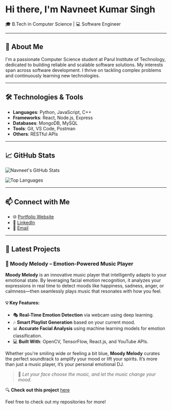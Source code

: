 # Hi there, I'm Navneet Kumar Singh

🎓 B.Tech in Computer Science | 💻 Software Engineer

---

## 🚀 About Me

I'm a passionate Computer Science student at Parul Institute of Technology, dedicated to building reliable and scalable software solutions. My interests span across software development. I thrive on tackling complex problems and continuously learning new technologies.

---

## 🛠️ Technologies & Tools

- **Languages**: Python, JavaScript, C++
- **Frameworks**: React, Node.js, Express
- **Databases**: MongoDB, MySQL
- **Tools**: Git, VS Code, Postman
- **Others**: RESTful APIs

---

## 📈 GitHub Stats

![Navneet's GitHub Stats](https://github-readme-stats.vercel.app/api?username=singhnavneet77&show_icons=true&theme=radical)

![Top Languages](https://github-readme-stats.vercel.app/api/top-langs/?username=singhnavneet77&layout=compact&theme=radical)

---

## 📫 Connect with Me

- 🌐 [Portfolio Website](https://null/)
- 💼 [LinkedIn](https://www.linkedin.com/in/navneet73/)
- 📧 [Email](mailto:nhued1@gmail.com)

---

## 📝 Latest Projects

### 🎵 Moody Melody – Emotion-Powered Music Player

**Moody Melody** is an innovative music player that intelligently adapts to your emotional state. By leveraging facial emotion recognition, it analyzes your expressions in real time to detect moods like happiness, sadness, anger, or calmness—then seamlessly plays music that resonates with how you feel.

#### 💡 Key Features:
- 🎭 **Real-Time Emotion Detection** via webcam using deep learning.
- 🎶 **Smart Playlist Generation** based on your current mood.
- 📊 **Accurate Facial Analysis** using machine learning models for emotion classification.
- 💻 **Built With**: OpenCV, TensorFlow, React.js, and YouTube APIs.

Whether you're smiling wide or feeling a bit blue, **Moody Melody** curates the perfect soundtrack to amplify your mood or lift your spirits. It’s more than just a music player, it’s your personal emotional DJ.

> 🧠 _Let your face choose the music, and let the music change your mood._

🔍 **Check out this project** [here](https://github.com/singhnavneet77/MoodyMelody)


Feel free to check out my repositories for more!

